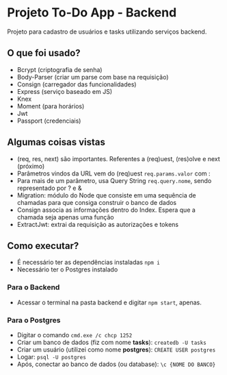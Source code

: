 # Projeto To-Do App - Backend

Projeto para cadastro de usuários e tasks utilizando serviços backend.

## O que foi usado?
- Bcrypt (criptografia de senha)
- Body-Parser (criar um parse com base na requisição)
- Consign (carregador das funcionalidades)
- Express (serviço baseado em JS)
- Knex
- Moment (para horários)
- Jwt
- Passport (credenciais)

## Algumas coisas vistas
- (req, res, next) são importantes. Referentes a (req)uest, (res)olve e next (próximo)
- Parâmetros vindos da URL vem do (req)uest `req.params.valor` com :
- Para mais de um parâmetro, usa Query String `req.query.nome`, sendo representado por ? e &
- Migration: módulo do Node que consiste em uma sequência de chamadas para que consiga construir o banco de dados
- Consign associa as informações dentro do Index. Espera que a chamada seja apenas uma função
- ExtractJwt: extrai da requisição as autorizações e tokens

## Como executar?
- É necessário ter as dependências instaladas `npm i`
- Necessário ter o Postgres instalado

### Para o Backend
- Acessar o terminal na pasta backend e digitar `npm start`, apenas.

### Para o Postgres
- Digitar o comando `cmd.exe /c chcp 1252`
- Criar um banco de dados (fiz com nome **tasks**): `createdb -U tasks`
- Criar um usuário (utilizei como nome **postgres**): `CREATE USER postgres`
- Logar: `psql -U postgres`
- Após, conectar ao banco de dados (ou database): `\c {NOME DO BANCO}`
